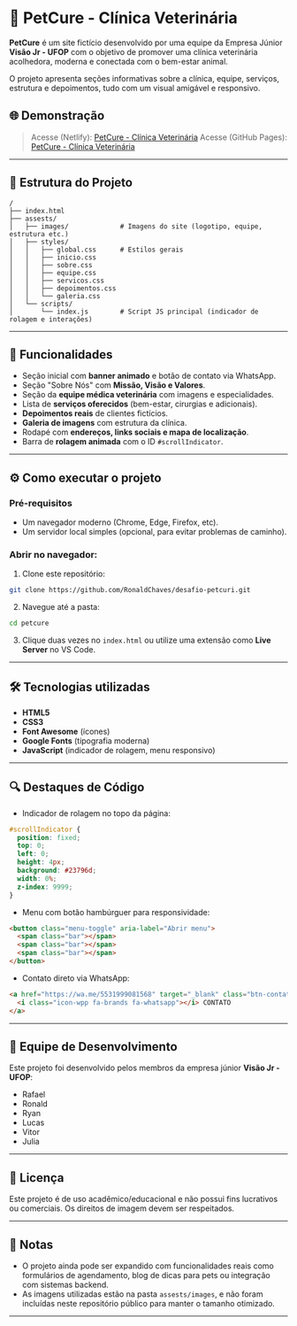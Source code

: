 # 🐾 PetCure - Clínica Veterinária

**PetCure** é um site fictício desenvolvido por uma equipe da Empresa Júnior **Visão Jr - UFOP** com o objetivo de promover uma clínica veterinária acolhedora, moderna e conectada com o bem-estar animal.

O projeto apresenta seções informativas sobre a clínica, equipe, serviços, estrutura e depoimentos, tudo com um visual amigável e responsivo.

## 🌐 Demonstração

> Acesse (Netlify): [PetCure - Clínica Veterinária](clinicapetcure.netlify.app)
> Acesse (GitHub Pages): [PetCure - Clínica Veterinária](https://ronaldchaves.github.io/desafio-petcuri/)

---

## 🧱 Estrutura do Projeto

```
/
├── index.html
├── assests/
│   ├── images/             # Imagens do site (logotipo, equipe, estrutura etc.)
│   ├── styles/
│   │   ├── global.css      # Estilos gerais
│   │   ├── inicio.css
│   │   ├── sobre.css
│   │   ├── equipe.css
│   │   ├── servicos.css
│   │   ├── depoimentos.css
│   │   └── galeria.css
│   └── scripts/
│       └── index.js        # Script JS principal (indicador de rolagem e interações)
```

---

## 🚀 Funcionalidades

- Seção inicial com **banner animado** e botão de contato via WhatsApp.
- Seção "Sobre Nós" com **Missão, Visão e Valores**.
- Seção da **equipe médica veterinária** com imagens e especialidades.
- Lista de **serviços oferecidos** (bem-estar, cirurgias e adicionais).
- **Depoimentos reais** de clientes fictícios.
- **Galeria de imagens** com estrutura da clínica.
- Rodapé com **endereços, links sociais e mapa de localização**.
- Barra de **rolagem animada** com o ID `#scrollIndicator`.

---

## ⚙️ Como executar o projeto

### Pré-requisitos

- Um navegador moderno (Chrome, Edge, Firefox, etc).
- Um servidor local simples (opcional, para evitar problemas de caminho).

### Abrir no navegador:

1. Clone este repositório:

```bash
git clone https://github.com/RonaldChaves/desafio-petcuri.git
```

2. Navegue até a pasta:

```bash
cd petcure
```

3. Clique duas vezes no `index.html` ou utilize uma extensão como **Live Server** no VS Code.

---

## 🛠️ Tecnologias utilizadas

- **HTML5**
- **CSS3**
- **Font Awesome** (ícones)
- **Google Fonts** (tipografia moderna)
- **JavaScript** (indicador de rolagem, menu responsivo)

---

## 🔍 Destaques de Código

- Indicador de rolagem no topo da página:
```css
#scrollIndicator {
  position: fixed;
  top: 0;
  left: 0;
  height: 4px;
  background: #23796d;
  width: 0%;
  z-index: 9999;
}
```

- Menu com botão hambúrguer para responsividade:
```html
<button class="menu-toggle" aria-label="Abrir menu">
  <span class="bar"></span>
  <span class="bar"></span>
  <span class="bar"></span>
</button>
```

- Contato direto via WhatsApp:
```html
<a href="https://wa.me/5531999081568" target="_blank" class="btn-contato">
  <i class="icon-wpp fa-brands fa-whatsapp"></i> CONTATO
</a>
```

---

## 👥 Equipe de Desenvolvimento

Este projeto foi desenvolvido pelos membros da empresa júnior **Visão Jr - UFOP**:

- Rafael 
- Ronald 
- Ryan 
- Lucas 
- Vitor 
- Julia 

---

## 📄 Licença

Este projeto é de uso acadêmico/educacional e não possui fins lucrativos ou comerciais. Os direitos de imagem devem ser respeitados.

---

## 📌 Notas

- O projeto ainda pode ser expandido com funcionalidades reais como formulários de agendamento, blog de dicas para pets ou integração com sistemas backend.
- As imagens utilizadas estão na pasta `assests/images`, e não foram incluídas neste repositório público para manter o tamanho otimizado.

---
